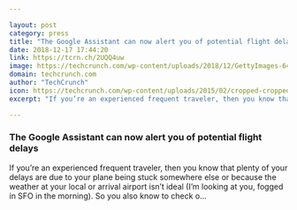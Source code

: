 ```yaml
---

layout: post
category: press
title: "The Google Assistant can now alert you of potential flight delays"
date: 2018-12-17 17:44:20
link: https://tcrn.ch/2UQQ4uw
image: https://techcrunch.com/wp-content/uploads/2018/12/GettyImages-645872780.jpg?w=600
domain: techcrunch.com
author: "TechCrunch"
icon: https://techcrunch.com/wp-content/uploads/2015/02/cropped-cropped-favicon-gradient.png?w=180
excerpt: "If you’re an experienced frequent traveler, then you know that plenty of your delays are due to your plane being stuck somewhere else or because the weather at your local or arrival airport isn’t ideal (I’m looking at you, fogged in SFO in the morning). So you also know to check o…"

---
```


### The Google Assistant can now alert you of potential flight delays

If you’re an experienced frequent traveler, then you know that plenty of your delays are due to your plane being stuck somewhere else or because the weather at your local or arrival airport isn’t ideal (I’m looking at you, fogged in SFO in the morning). So you also know to check o…
